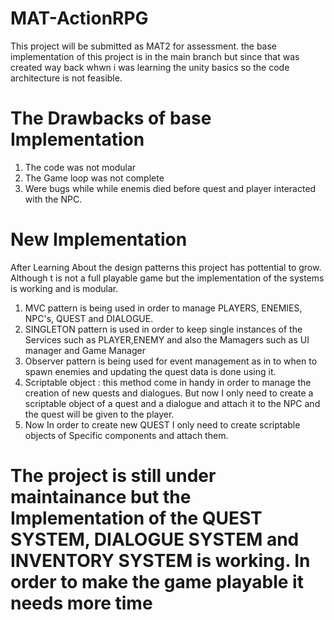 # MAT-ActionRPG
This project will be submitted as MAT2 for assessment. 
the base implementation of this project is in the main branch but since that was created way back whwn i was learning the unity basics so the code architecture is not feasible.
# The Drawbacks of base Implementation
1. The code was not modular
2. The Game loop was not complete
3. Were bugs while while enemis died before quest and player interacted with the NPC.
# New Implementation
After Learning About the design patterns this project has pottential to grow. Although t is not a full playable game but the implementation of the systems is working and is modular.
1. MVC pattern is being used in order to manage PLAYERS, ENEMIES, NPC's, QUEST and DIALOGUE.
2. SINGLETON pattern is used in order to keep single instances of the Services such as PLAYER,ENEMY and also the Mamagers such as UI manager and Game Manager
3. Observer pattern is being used for event management as in to when to spawn enemies and updating the quest data is done using it.
4. Scriptable object :  this method come in handy in order to manage the creation of new quests and dialogues. But now I only need to create a scriptable object of a quest and a dialogue and attach it to the NPC and the quest will be given to the player. 
5. Now In order to create new QUEST I only need to create scriptable objects of Specific components and attach them.
# The project is still under maintainance but the Implementation of the QUEST SYSTEM, DIALOGUE SYSTEM and INVENTORY SYSTEM is working. In order to make the game playable it needs more time
